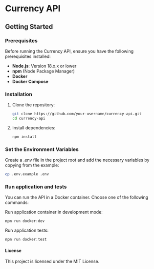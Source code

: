 # Currency API

## Getting Started

### Prerequisites

Before running the Currency API, ensure you have the following prerequisites installed:

- **Node.js**: Version 18.x.x or lower
- **npm** (Node Package Manager)
- **Docker**
- **Docker Compose**

### Installation

1. Clone the repository:

   ```bash
   git clone https://github.com/your-username/currency-api.git
   cd currency-api
   ```

2. Install dependencies:
    ```bash
    npm install
    ```

### Set the Environment Variables
Create a .env file in the project root and add the necessary variables by copying from the example:

  ```bash
  cp .env.example .env
  ```

### Run application and tests
You can run the API in a Docker container. Choose one of the following commands:

Run application  container in development mode:

```bash
npm run docker:dev
``````

Run application tests:

```bash
npm run docker:test
```


#### License
This project is licensed under the MIT License.
